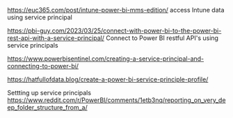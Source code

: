 https://euc365.com/post/intune-power-bi-mms-edition/
access Intune data using service principal 

https://pbi-guy.com/2023/03/25/connect-with-power-bi-to-the-power-bi-rest-api-with-a-service-principal/
Connect to Power BI restful API's using service principals

https://www.powerbisentinel.com/creating-a-service-principal-and-connecting-to-power-bi/


https://hatfullofdata.blog/create-a-power-bi-service-principle-profile/

Settting up service principals
https://www.reddit.com/r/PowerBI/comments/1etb3nq/reporting_on_very_deep_folder_structure_from_a/